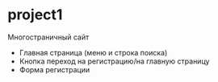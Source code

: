 # project1
Многостраничный сайт 
- Главная страница (меню и строка поиска)
- Кнопка переход на регистрацию/на главную страницу
- Форма регистрации
